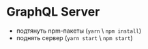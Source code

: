 # GraphQL Server
* подтянуть npm-пакеты (`yarn` \ `npm install`)
* поднять сервер (`yarn start` \ `npm start`)